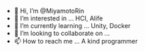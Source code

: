 - 👋 Hi, I’m @MiyamotoRin
- 👀 I’m interested in ... HCI, Alife
- 🌱 I’m currently learning ... Unity, Docker
- 💞️ I’m looking to collaborate on ...
- 📫 How to reach me ... A kind programmer

<!---
MiyamotoRin/MiyamotoRin is a ✨ special ✨ repository because its `README.md` (this file) appears on your GitHub profile.
You can click the Preview link to take a look at your changes.
--->

